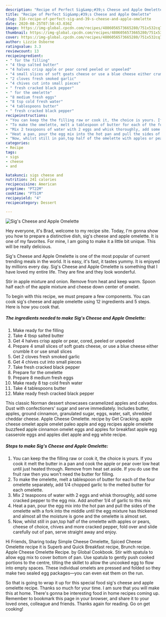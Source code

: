 ```yaml
---
description: "Recipe of Perfect Sig&amp;#39;s Cheese and Apple Omelette"
title: "Recipe of Perfect Sig&amp;#39;s Cheese and Apple Omelette"
slug: 316-recipe-of-perfect-sig-and-39-s-cheese-and-apple-omelette
date: 2020-08-25T07:50:43.036Z
image: https://img-global.cpcdn.com/recipes/4806056573665280/751x532cq70/sigs-cheese-and-apple-omelette-recipe-main-photo.jpg
thumbnail: https://img-global.cpcdn.com/recipes/4806056573665280/751x532cq70/sigs-cheese-and-apple-omelette-recipe-main-photo.jpg
cover: https://img-global.cpcdn.com/recipes/4806056573665280/751x532cq70/sigs-cheese-and-apple-omelette-recipe-main-photo.jpg
author: Lizzie Osborne
ratingvalue: 3.3
reviewcount: 13
recipeingredient:
- " for the filling"
- "4 tbsp salted butter"
- "4 halves crisp apple or pear cored peeled or unpeeled"
- "4 small slices of soft goats cheese or use a blue cheese either crumble it or use small slices"
- "2 cloves fresh smoked garlic"
- "4 chives cut into small pieces"
- " fresh cracked black pepper"
- " for the omelette"
- "8 medium fresh eggs"
- "8 tsp cold fresh water"
- "4 tablespoons butter"
- " fresh cracked black pepper"
recipeinstructions:
- "You can keep the the filling raw or cook it, the choice is yours. If you cook it melt the butter in a pan and cook the apple or pear over low heat until just heated through. Remove from heat set aside. If you do use the fruit raw then you won&#39;t need the butter for filling."
- "To make the omelette, melt a tablespoon of butter for each of the four omelette separately, add 1/4 chopped garlic to the melted butter for each omelette."
- "Mix 2 teaspoons of water with 2 eggs and whisk thoroughly, add some cracked pepper to the egg mix. Add another 1/4 of garlic to this mix"
- "Heat a pan, pour the egg mix into the hot pan and pull the sides of the omelette with a fork into the middle until the egg mixture has thickened and almost all the moisture is gone and the omelette is almost set."
- "Now, whilst still in pan,top half of the omelette with apples or pears, cheese of choice, chives and more cracked pepper, fold over and slide carefully out of pan, serve straight away and enjoy."
categories:
- Recipe
tags:
- sigs
- cheese
- and

katakunci: sigs cheese and 
nutrition: 241 calories
recipecuisine: American
preptime: "PT22M"
cooktime: "PT51M"
recipeyield: "4"
recipecategory: Dessert

---
```



![Sig&#39;s Cheese and Apple Omelette](https://img-global.cpcdn.com/recipes/4806056573665280/751x532cq70/sigs-cheese-and-apple-omelette-recipe-main-photo.jpg)

Hey everyone, it's Brad, welcome to my recipe site. Today, I'm gonna show you how to prepare a distinctive dish, sig&#39;s cheese and apple omelette. It is one of my favorites. For mine, I am going to make it a little bit unique. This will be really delicious.

Sig&#39;s Cheese and Apple Omelette is one of the most popular of current trending meals in the world. It is easy, it's fast, it tastes yummy. It is enjoyed by millions every day. Sig&#39;s Cheese and Apple Omelette is something that I have loved my entire life. They are fine and they look wonderful.

Stir in apple mixture and onion. Remove from heat and keep warm. Spoon half each of the apple mixture and cheese down center of omelet.


To begin with this recipe, we must prepare a few components. You can cook sig&#39;s cheese and apple omelette using 12 ingredients and 5 steps. Here is how you cook that.

##### The ingredients needed to make Sig&#39;s Cheese and Apple Omelette:

1. Make ready  for the filling
1. Take 4 tbsp salted butter
1. Get 4 halves crisp apple or pear, cored, peeled or unpeeled
1. Prepare 4 small slices of soft goats cheese, or use a blue cheese either crumble it or use small slices
1. Get 2 cloves fresh smoked garlic
1. Get 4 chives cut into small pieces
1. Take  fresh cracked black pepper
1. Prepare  for the omelette
1. Prepare 8 medium fresh eggs
1. Make ready 8 tsp cold fresh water
1. Take 4 tablespoons butter
1. Make ready  fresh cracked black pepper


This classic Norman dessert showcases caramelized apples and calvados. Dust with confectioners&#39; sugar and serve immediately. Includes butter, apples, ground cinnamon, granulated sugar, eggs, water, salt, shredded cheddar cheese. Apple Cheese Omelette. recipe by Get Cracking. apple cheese omelet apple omelet paleo apple and egg recipes apple omelette buzzfeed apple cinnamon omelet eggs and apples for breakfast apple egg casserole eggs and apples diet apple and egg white recipe. 

##### Steps to make Sig&#39;s Cheese and Apple Omelette:

1. You can keep the the filling raw or cook it, the choice is yours. If you cook it melt the butter in a pan and cook the apple or pear over low heat until just heated through. Remove from heat set aside. If you do use the fruit raw then you won&#39;t need the butter for filling.
1. To make the omelette, melt a tablespoon of butter for each of the four omelette separately, add 1/4 chopped garlic to the melted butter for each omelette.
1. Mix 2 teaspoons of water with 2 eggs and whisk thoroughly, add some cracked pepper to the egg mix. Add another 1/4 of garlic to this mix
1. Heat a pan, pour the egg mix into the hot pan and pull the sides of the omelette with a fork into the middle until the egg mixture has thickened and almost all the moisture is gone and the omelette is almost set.
1. Now, whilst still in pan,top half of the omelette with apples or pears, cheese of choice, chives and more cracked pepper, fold over and slide carefully out of pan, serve straight away and enjoy.


Hi Friends, Sharing today Simple Cheese Omelette, Spiced Cheese Omelette recipe it is Superb and Quick Breakfast recipe, Brunch recipe. Apple Cheese Omelette Recipe. by Global Cookbook. Stir with spatula to allow egg mix to cover bottom of pan. Use spatula to gently push cooked portions to the centre, tilting the skillet to allow the uncooked egg to flow into empty spaces. These individual omelets are pressed and folded so they make two sealed egg packages—you can even eat them on the run. 

So that is going to wrap it up for this special food sig&#39;s cheese and apple omelette recipe. Thanks so much for your time. I am sure that you will make this at home. There's gonna be interesting food in home recipes coming up. Remember to bookmark this page in your browser, and share it to your loved ones, colleague and friends. Thanks again for reading. Go on get cooking!

